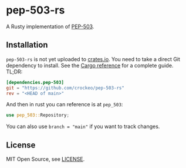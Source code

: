 # pep-503-rs

A Rusty implementation of [PEP-503](https://peps.python.org/pep-0503/).

## Installation

`pep-503-rs` is not yet uploaded to [crates.io](https://crates.io).
You need to take a direct Git dependency to install.
See the [Cargo reference](https://doc.rust-lang.org/cargo/reference/specifying-dependencies.html#specifying-dependencies-from-git-repositories)
for a complete guide.
TL;DR:

```toml
[dependencies.pep-503]
git = "https://github.com/crockeo/pep-503-rs"
rev = "<HEAD of main>"
```

And then in rust you can reference is at `pep_503`:

```rust
use pep_503::Repository;
```

You can also use `branch = "main"` if you want to track changes.

## License

MIT Open Source, see [LICENSE](./LICENSE).
